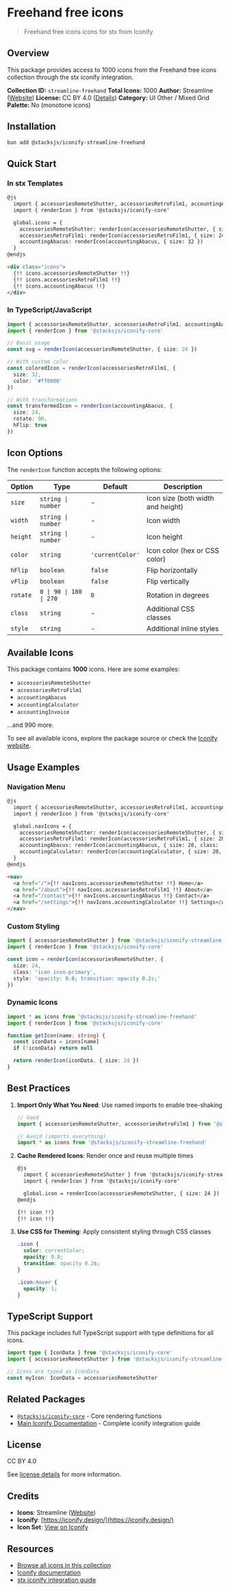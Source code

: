 # Freehand free icons

> Freehand free icons icons for stx from Iconify

## Overview

This package provides access to 1000 icons from the Freehand free icons collection through the stx iconify integration.

**Collection ID:** `streamline-freehand`
**Total Icons:** 1000
**Author:** Streamline ([Website](https://github.com/webalys-hq/streamline-vectors))
**License:** CC BY 4.0 ([Details](https://creativecommons.org/licenses/by/4.0/))
**Category:** UI Other / Mixed Grid
**Palette:** No (monotone icons)

## Installation

```bash
bun add @stacksjs/iconify-streamline-freehand
```

## Quick Start

### In stx Templates

```html
@js
  import { accessoriesRemoteShutter, accessoriesRetroFilm1, accountingAbacus } from '@stacksjs/iconify-streamline-freehand'
  import { renderIcon } from '@stacksjs/iconify-core'

  global.icons = {
    accessoriesRemoteShutter: renderIcon(accessoriesRemoteShutter, { size: 24 }),
    accessoriesRetroFilm1: renderIcon(accessoriesRetroFilm1, { size: 24, color: '#4a90e2' }),
    accountingAbacus: renderIcon(accountingAbacus, { size: 32 })
  }
@endjs

<div class="icons">
  {!! icons.accessoriesRemoteShutter !!}
  {!! icons.accessoriesRetroFilm1 !!}
  {!! icons.accountingAbacus !!}
</div>
```

### In TypeScript/JavaScript

```typescript
import { accessoriesRemoteShutter, accessoriesRetroFilm1, accountingAbacus } from '@stacksjs/iconify-streamline-freehand'
import { renderIcon } from '@stacksjs/iconify-core'

// Basic usage
const svg = renderIcon(accessoriesRemoteShutter, { size: 24 })

// With custom color
const coloredIcon = renderIcon(accessoriesRetroFilm1, {
  size: 32,
  color: '#ff0000'
})

// With transformations
const transformedIcon = renderIcon(accountingAbacus, {
  size: 24,
  rotate: 90,
  hFlip: true
})
```

## Icon Options

The `renderIcon` function accepts the following options:

| Option | Type | Default | Description |
|--------|------|---------|-------------|
| `size` | `string \| number` | - | Icon size (both width and height) |
| `width` | `string \| number` | - | Icon width |
| `height` | `string \| number` | - | Icon height |
| `color` | `string` | `'currentColor'` | Icon color (hex or CSS color) |
| `hFlip` | `boolean` | `false` | Flip horizontally |
| `vFlip` | `boolean` | `false` | Flip vertically |
| `rotate` | `0 \| 90 \| 180 \| 270` | `0` | Rotation in degrees |
| `class` | `string` | - | Additional CSS classes |
| `style` | `string` | - | Additional inline styles |

## Available Icons

This package contains **1000** icons. Here are some examples:

- `accessoriesRemoteShutter`
- `accessoriesRetroFilm1`
- `accountingAbacus`
- `accountingCalculator`
- `accountingInvoice`

...and 990 more.

To see all available icons, explore the package source or check the [Iconify website](https://icon-sets.iconify.design/streamline-freehand/).

## Usage Examples

### Navigation Menu

```html
@js
  import { accessoriesRemoteShutter, accessoriesRetroFilm1, accountingAbacus, accountingCalculator } from '@stacksjs/iconify-streamline-freehand'
  import { renderIcon } from '@stacksjs/iconify-core'

  global.navIcons = {
    accessoriesRemoteShutter: renderIcon(accessoriesRemoteShutter, { size: 20, class: 'nav-icon' }),
    accessoriesRetroFilm1: renderIcon(accessoriesRetroFilm1, { size: 20, class: 'nav-icon' }),
    accountingAbacus: renderIcon(accountingAbacus, { size: 20, class: 'nav-icon' }),
    accountingCalculator: renderIcon(accountingCalculator, { size: 20, class: 'nav-icon' })
  }
@endjs

<nav>
  <a href="/">{!! navIcons.accessoriesRemoteShutter !!} Home</a>
  <a href="/about">{!! navIcons.accessoriesRetroFilm1 !!} About</a>
  <a href="/contact">{!! navIcons.accountingAbacus !!} Contact</a>
  <a href="/settings">{!! navIcons.accountingCalculator !!} Settings</a>
</nav>
```

### Custom Styling

```typescript
import { accessoriesRemoteShutter } from '@stacksjs/iconify-streamline-freehand'
import { renderIcon } from '@stacksjs/iconify-core'

const icon = renderIcon(accessoriesRemoteShutter, {
  size: 24,
  class: 'icon icon-primary',
  style: 'opacity: 0.8; transition: opacity 0.2s;'
})
```

### Dynamic Icons

```typescript
import * as icons from '@stacksjs/iconify-streamline-freehand'
import { renderIcon } from '@stacksjs/iconify-core'

function getIcon(name: string) {
  const iconData = icons[name]
  if (!iconData) return null

  return renderIcon(iconData, { size: 24 })
}
```

## Best Practices

1. **Import Only What You Need**: Use named imports to enable tree-shaking
   ```typescript
   // Good
   import { accessoriesRemoteShutter, accessoriesRetroFilm1 } from '@stacksjs/iconify-streamline-freehand'

   // Avoid (imports everything)
   import * as icons from '@stacksjs/iconify-streamline-freehand'
   ```

2. **Cache Rendered Icons**: Render once and reuse multiple times
   ```html
   @js
     import { accessoriesRemoteShutter } from '@stacksjs/iconify-streamline-freehand'
     import { renderIcon } from '@stacksjs/iconify-core'

     global.icon = renderIcon(accessoriesRemoteShutter, { size: 24 })
   @endjs

   {!! icon !!}
   {!! icon !!}
   ```

3. **Use CSS for Theming**: Apply consistent styling through CSS classes
   ```css
   .icon {
     color: currentColor;
     opacity: 0.8;
     transition: opacity 0.2s;
   }

   .icon:hover {
     opacity: 1;
   }
   ```

## TypeScript Support

This package includes full TypeScript support with type definitions for all icons.

```typescript
import type { IconData } from '@stacksjs/iconify-core'
import { accessoriesRemoteShutter } from '@stacksjs/iconify-streamline-freehand'

// Icons are typed as IconData
const myIcon: IconData = accessoriesRemoteShutter
```

## Related Packages

- [`@stacksjs/iconify-core`](../iconify-core) - Core rendering functions
- [Main Iconify Documentation](../../docs/iconify.md) - Complete iconify integration guide

## License

CC BY 4.0

See [license details](https://creativecommons.org/licenses/by/4.0/) for more information.

## Credits

- **Icons**: Streamline ([Website](https://github.com/webalys-hq/streamline-vectors))
- **Iconify**: [https://iconify.design/](https://iconify.design/)
- **Icon Set**: [View on Iconify](https://icon-sets.iconify.design/streamline-freehand/)

## Resources

- [Browse all icons in this collection](https://icon-sets.iconify.design/streamline-freehand/)
- [Iconify documentation](https://iconify.design/docs/)
- [stx iconify integration guide](../../docs/iconify.md)
